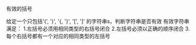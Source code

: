 有效的括号

给定一个只包括'(', ')', '{, '}', '[', ']' 的字符串s，判断字符串是否有效
有效字符串满足：
1.左括号必须用相同类型的右括号闭合
2.左括号必须以正确的顺序闭合
3.每个右括号都有一个对应的相同类型的左括号